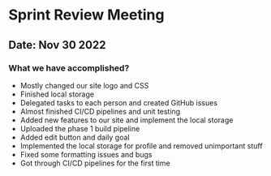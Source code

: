 # Sprint Review Meeting
## Date: Nov 30 2022
### What we have accomplished?
- Mostly changed our site logo and CSS
- Finished local storage
- Delegated tasks to each person and created GitHub issues
- Almost finished CI/CD pipelines and unit testing
- Added new features to our site and implement the local storage
- Uploaded the phase 1 build pipeline
- Added edit button and daily goal
- Implemented the local storage for profile and removed unimportant stuff
- Fixed some formatting issues and bugs
- Got through CI/CD pipelines for the first time
